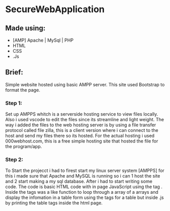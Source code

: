 # SecureWebApplication

## Made using:

- [AMP] Apache | MySql | PHP
- HTML
- CSS
- .Js

## Brief:

Simple website hosted using basic AMPP server. This site used Bootstrap to format the page. 

### Step 1:
Set up AMPPS whitch is a serverside hosting service to view files locally. Also i used vscode to edit the files since its streamline and light weight. The way i added the files to the web hosting server is by using a file transfer protocol called file zilla, this is a client version where i can connect to the host and send my files there so its hosted. For the actual hosting i used 000webhost.com, this is a free simple hosting site that hosted the file for the program/app.  

### Step 2:
To Start the projecct i had to firest start my linux server system [AMPPS] for this i made sure that Apache and MySQL is running so i can 1 host the site and 2 start making a my sql database. After i had to start writing some code. The code is basic HTML code with in page JavaScript using the tag <script> </script>. Inside the tags was a like function to loop through a array of a arrays and display the infomation in a table form using the tags for a table but inside .js by printing the table tags inside the html page. 
